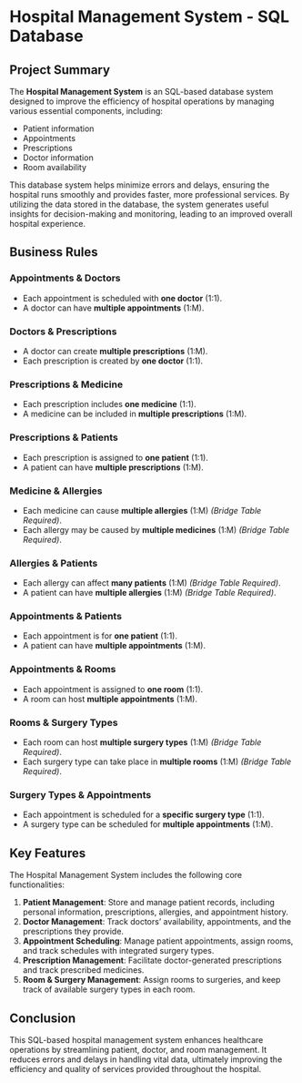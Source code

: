 # Hospital Management System - SQL Database

## Project Summary

The **Hospital Management System** is an SQL-based database system designed to improve the efficiency of hospital operations by managing various essential components, including:
- Patient information
- Appointments
- Prescriptions
- Doctor information
- Room availability

This database system helps minimize errors and delays, ensuring the hospital runs smoothly and provides faster, more professional services. By utilizing the data stored in the database, the system generates useful insights for decision-making and monitoring, leading to an improved overall hospital experience.

## Business Rules

### Appointments & Doctors
- Each appointment is scheduled with **one doctor** (1:1).
- A doctor can have **multiple appointments** (1:M).

### Doctors & Prescriptions
- A doctor can create **multiple prescriptions** (1:M).
- Each prescription is created by **one doctor** (1:1).

### Prescriptions & Medicine
- Each prescription includes **one medicine** (1:1).
- A medicine can be included in **multiple prescriptions** (1:M).

### Prescriptions & Patients
- Each prescription is assigned to **one patient** (1:1).
- A patient can have **multiple prescriptions** (1:M).

### Medicine & Allergies
- Each medicine can cause **multiple allergies** (1:M) *(Bridge Table Required)*.
- Each allergy may be caused by **multiple medicines** (1:M) *(Bridge Table Required)*.

### Allergies & Patients
- Each allergy can affect **many patients** (1:M) *(Bridge Table Required)*.
- A patient can have **multiple allergies** (1:M) *(Bridge Table Required)*.

### Appointments & Patients
- Each appointment is for **one patient** (1:1).
- A patient can have **multiple appointments** (1:M).

### Appointments & Rooms
- Each appointment is assigned to **one room** (1:1).
- A room can host **multiple appointments** (1:M).

### Rooms & Surgery Types
- Each room can host **multiple surgery types** (1:M) *(Bridge Table Required)*.
- Each surgery type can take place in **multiple rooms** (1:M) *(Bridge Table Required)*.

### Surgery Types & Appointments
- Each appointment is scheduled for a **specific surgery type** (1:1).
- A surgery type can be scheduled for **multiple appointments** (1:M).

## Key Features

The Hospital Management System includes the following core functionalities:
1. **Patient Management**: Store and manage patient records, including personal information, prescriptions, allergies, and appointment history.
2. **Doctor Management**: Track doctors’ availability, appointments, and the prescriptions they provide.
3. **Appointment Scheduling**: Manage patient appointments, assign rooms, and track schedules with integrated surgery types.
4. **Prescription Management**: Facilitate doctor-generated prescriptions and track prescribed medicines.
5. **Room & Surgery Management**: Assign rooms to surgeries, and keep track of available surgery types in each room.

## Conclusion

This SQL-based hospital management system enhances healthcare operations by streamlining patient, doctor, and room management. It reduces errors and delays in handling vital data, ultimately improving the efficiency and quality of services provided throughout the hospital.
